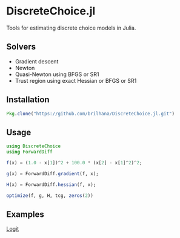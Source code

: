 # DiscreteChoice.jl

Tools for estimating discrete choice models in Julia.

## Solvers

- Gradient descent
- Newton
- Quasi-Newton using BFGS or SR1
- Trust region using exact Hessian or BFGS or SR1

## Installation

```julia
Pkg.clone("https://github.com/brilhana/DiscreteChoice.jl.git")
```

## Usage

```julia
using DiscreteChoice
using ForwardDiff

f(x) = (1.0 - x[1])^2 + 100.0 * (x[2] - x[1]^2)^2;

g(x) = ForwardDiff.gradient(f, x);

H(x) = ForwardDiff.hessian(f, x);

optimize(f, g, H, tcg, zeros(2))
```

## Examples
[Logit](https://github.com/brilhana/DiscreteChoice.jl/blob/master/examples/logit.ipynb)